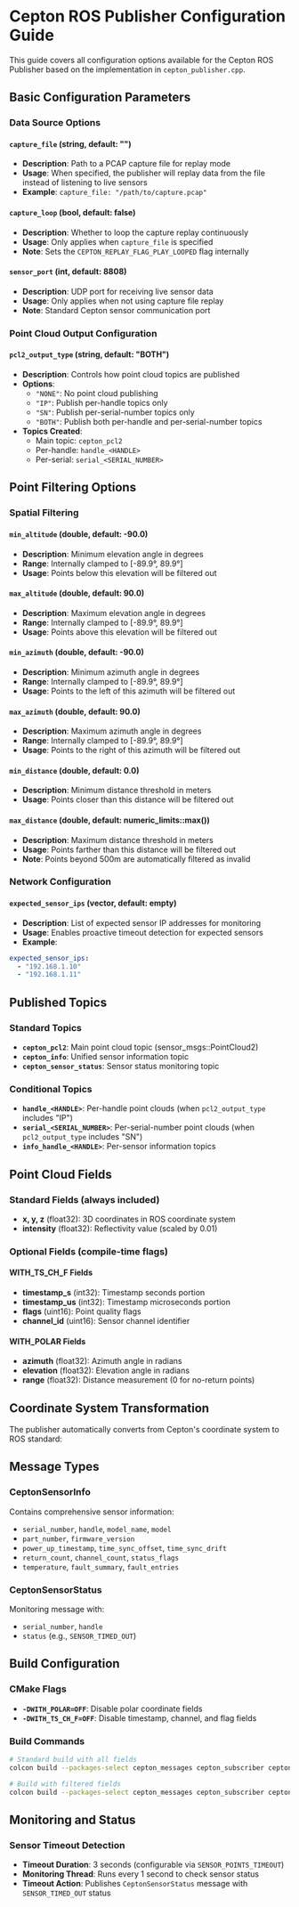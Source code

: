 # Cepton ROS Publisher Configuration Guide

This guide covers all configuration options available for the Cepton ROS Publisher based on the implementation in `cepton_publisher.cpp`.

## Basic Configuration Parameters

### Data Source Options

#### `capture_file` (string, default: "")
- **Description**: Path to a PCAP capture file for replay mode
- **Usage**: When specified, the publisher will replay data from the file instead of listening to live sensors
- **Example**: `capture_file: "/path/to/capture.pcap"`

#### `capture_loop` (bool, default: false)
- **Description**: Whether to loop the capture replay continuously
- **Usage**: Only applies when `capture_file` is specified
- **Note**: Sets the `CEPTON_REPLAY_FLAG_PLAY_LOOPED` flag internally

#### `sensor_port` (int, default: 8808)
- **Description**: UDP port for receiving live sensor data
- **Usage**: Only applies when not using capture file replay
- **Note**: Standard Cepton sensor communication port

### Point Cloud Output Configuration

#### `pcl2_output_type` (string, default: "BOTH")
- **Description**: Controls how point cloud topics are published
- **Options**:
  - `"NONE"`: No point cloud publishing
  - `"IP"`: Publish per-handle topics only
  - `"SN"`: Publish per-serial-number topics only  
  - `"BOTH"`: Publish both per-handle and per-serial-number topics
- **Topics Created**:
  - Main topic: `cepton_pcl2`
  - Per-handle: `handle_<HANDLE>`
  - Per-serial: `serial_<SERIAL_NUMBER>`

## Point Filtering Options

### Spatial Filtering

#### `min_altitude` (double, default: -90.0)
- **Description**: Minimum elevation angle in degrees
- **Range**: Internally clamped to [-89.9°, 89.9°]
- **Usage**: Points below this elevation will be filtered out

#### `max_altitude` (double, default: 90.0)
- **Description**: Maximum elevation angle in degrees
- **Range**: Internally clamped to [-89.9°, 89.9°]
- **Usage**: Points above this elevation will be filtered out

#### `min_azimuth` (double, default: -90.0)
- **Description**: Minimum azimuth angle in degrees
- **Range**: Internally clamped to [-89.9°, 89.9°]
- **Usage**: Points to the left of this azimuth will be filtered out

#### `max_azimuth` (double, default: 90.0)
- **Description**: Maximum azimuth angle in degrees
- **Range**: Internally clamped to [-89.9°, 89.9°]
- **Usage**: Points to the right of this azimuth will be filtered out

#### `min_distance` (double, default: 0.0)
- **Description**: Minimum distance threshold in meters
- **Usage**: Points closer than this distance will be filtered out

#### `max_distance` (double, default: numeric_limits<float>::max())
- **Description**: Maximum distance threshold in meters
- **Usage**: Points farther than this distance will be filtered out
- **Note**: Points beyond 500m are automatically filtered as invalid

### Network Configuration

#### `expected_sensor_ips` (vector<string>, default: empty)
- **Description**: List of expected sensor IP addresses for monitoring
- **Usage**: Enables proactive timeout detection for expected sensors
- **Example**:
```yaml
expected_sensor_ips:
  - "192.168.1.10"
  - "192.168.1.11"
```

## Published Topics

### Standard Topics
- **`cepton_pcl2`**: Main point cloud topic (sensor_msgs::PointCloud2)
- **`cepton_info`**: Unified sensor information topic
- **`cepton_sensor_status`**: Sensor status monitoring topic

### Conditional Topics
- **`handle_<HANDLE>`**: Per-handle point clouds (when `pcl2_output_type` includes "IP")
- **`serial_<SERIAL_NUMBER>`**: Per-serial-number point clouds (when `pcl2_output_type` includes "SN")
- **`info_handle_<HANDLE>`**: Per-sensor information topics

## Point Cloud Fields

### Standard Fields (always included)
- **x, y, z** (float32): 3D coordinates in ROS coordinate system
- **intensity** (float32): Reflectivity value (scaled by 0.01)

### Optional Fields (compile-time flags)

#### WITH_TS_CH_F Fields
- **timestamp_s** (int32): Timestamp seconds portion
- **timestamp_us** (int32): Timestamp microseconds portion  
- **flags** (uint16): Point quality flags
- **channel_id** (uint16): Sensor channel identifier

#### WITH_POLAR Fields
- **azimuth** (float32): Azimuth angle in radians
- **elevation** (float32): Elevation angle in radians
- **range** (float32): Distance measurement (0 for no-return points)

## Coordinate System Transformation

The publisher automatically converts from Cepton's coordinate system to ROS standard:

## Message Types

### CeptonSensorInfo
Contains comprehensive sensor information:
- `serial_number`, `handle`, `model_name`, `model`
- `part_number`, `firmware_version`
- `power_up_timestamp`, `time_sync_offset`, `time_sync_drift`
- `return_count`, `channel_count`, `status_flags`
- `temperature`, `fault_summary`, `fault_entries`

### CeptonSensorStatus
Monitoring message with:
- `serial_number`, `handle`
- `status` (e.g., `SENSOR_TIMED_OUT`)

## Build Configuration

### CMake Flags
- **`-DWITH_POLAR=OFF`**: Disable polar coordinate fields
- **`-DWITH_TS_CH_F=OFF`**: Disable timestamp, channel, and flag fields

### Build Commands
```bash
# Standard build with all fields
colcon build --packages-select cepton_messages cepton_subscriber cepton_publisher

# Build with filtered fields
colcon build --packages-select cepton_messages cepton_subscriber cepton_publisher --cmake-args -DWITH_POLAR=OFF -DWITH_TS_CH_F=OFF
```

## Monitoring and Status

### Sensor Timeout Detection
- **Timeout Duration**: 3 seconds (configurable via `SENSOR_POINTS_TIMEOUT`)
- **Monitoring Thread**: Runs every 1 second to check sensor status
- **Timeout Action**: Publishes `CeptonSensorStatus` message with `SENSOR_TIMED_OUT` status
